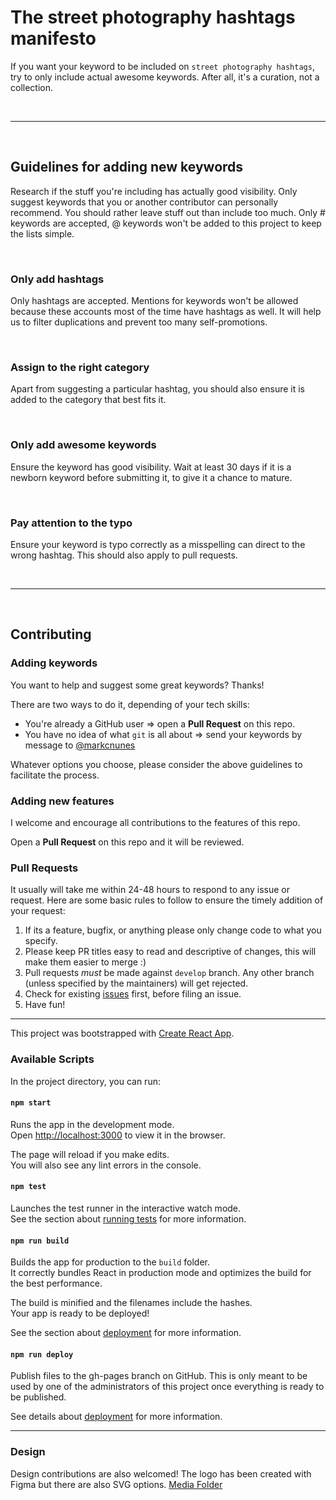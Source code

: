 # The street photography hashtags manifesto

If you want your keyword to be included on `street photography hashtags`, try to only include actual awesome keywords. After all, it's a curation, not a collection.

<br>

---

<br>

## Guidelines for adding new keywords

Research if the stuff you're including has actually good visibility. Only suggest keywords that you or another contributor can personally recommend. You should rather leave stuff out than include too much. Only # keywords are accepted, @ keywords won't be added to this project to keep the lists simple.

<br>

### Only add hashtags

Only hashtags are accepted. Mentions for keywords won't be allowed
because these accounts most of the time have hashtags as well. It will help us to filter duplications and prevent too many
self-promotions.

<br>

### Assign to the right category

Apart from suggesting a particular hashtag, you should also ensure it is added to the category that best fits it.

<br>

### Only add awesome keywords

Ensure the keyword has good visibility. Wait at least 30 days if it is a newborn keyword before submitting it, to give it a chance to mature.

<br>

### Pay attention to the typo

Ensure your keyword is typo correctly as a misspelling can direct to the wrong hashtag. This should also apply to pull requests.

<br>

---

<br>

## Contributing

### Adding keywords

You want to help and suggest some great keywords? Thanks!

There are two ways to do it, depending of your tech skills:

- You're already a GitHub user ⇒ open a **Pull Request** on this repo.
- You have no idea of what `git` is all about => send your keywords by message to [@markcnunes](https://www.instagram.com/markcnunes/)

Whatever options you choose, please consider the above guidelines to facilitate the process.

### Adding new features

I welcome and encourage all contributions to the features of this repo.

Open a **Pull Request** on this repo and it will be reviewed.

### Pull Requests

It usually will take me within 24-48 hours to respond to any issue or request. Here are some basic rules to follow to ensure the timely addition of your request:

1. If its a feature, bugfix, or anything please only change code to what you specify.
2. Please keep PR titles easy to read and descriptive of changes, this will make them easier to merge :)
3. Pull requests _must_ be made against `develop` branch. Any other branch (unless specified by the maintainers) will get rejected.
4. Check for existing [issues](https://github.com/markcnunes/street-photography-hashtags/issues) first, before filing an issue.
5. Have fun!

---

This project was bootstrapped with [Create React App](https://github.com/facebook/create-react-app).

### Available Scripts

In the project directory, you can run:

#### `npm start`

Runs the app in the development mode.\
Open [http://localhost:3000](http://localhost:3000) to view it in the browser.

The page will reload if you make edits.\
You will also see any lint errors in the console.

#### `npm test`

Launches the test runner in the interactive watch mode.\
See the section about [running tests](https://facebook.github.io/create-react-app/docs/running-tests) for more information.

#### `npm run build`

Builds the app for production to the `build` folder.\
It correctly bundles React in production mode and optimizes the build for the best performance.

The build is minified and the filenames include the hashes.\
Your app is ready to be deployed!

See the section about [deployment](https://facebook.github.io/create-react-app/docs/deployment) for more information.

#### `npm run deploy`

Publish files to the gh-pages branch on GitHub. This is only meant to be used by one of the administrators of this project once everything is ready to be published.

See details about [deployment](https://github.com/tschaub/gh-pages) for more information.

---

### Design

Design contributions are also welcomed! The logo has been created with Figma but there are also SVG options. [Media Folder](/media)

